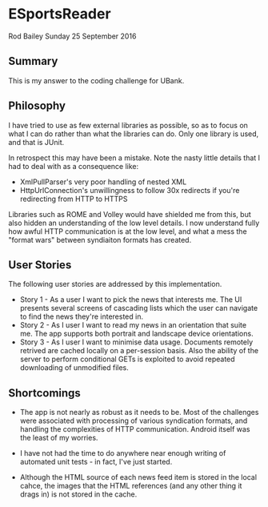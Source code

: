 # ESportsReader

Rod Bailey
Sunday 25 September 2016

## Summary

This is my answer to the coding challenge for UBank.

## Philosophy

I have tried to use as few external libraries as possible, so as to focus on what I can do rather than what the libraries can do. Only one library is used, and that is JUnit.

In retrospect this may have been a mistake. Note the nasty little details that I had to deal with as a consequence like:

* XmlPullParser's very poor handling of nested XML
* HttpUrlConnection's unwillingness to follow 30x redirects if you're redirecting from HTTP to HTTPS

Libraries such as ROME and Volley would have shielded me from this, but also hidden an understanding of the low level details. I now understand fully how awful HTTP communication is at the low level, and what a mess the "format wars" between syndiaiton formats has created.

## User Stories

The following user stories are addressed by this implementation.

* Story 1 - As a user I want to pick the news that interests me. The UI presents several screens of cascading lists which the user can navigate to find the news they're interested in.
* Story 2 - As I user I want to read my news in an orientation that suite me. The app supports both portrait and landscape device orientations.
* Story 3 - As I user I want to minimise data usage. Documents remotely retrived are cached locally on a per-session basis. Also the ability of the server to perform conditional GETs is exploited to avoid repeated downloading of unmodified files.

## Shortcomings

* The app is not nearly as robust as it needs to be. Most of the challenges were associated with processing of various syndication formats, and handling the complexities of HTTP communication. Android itself was the least of my worries.

* I have not had the time to do anywhere near enough writing of automated unit tests - in fact, I've just started.

* Although the HTML source of each news feed item is stored in the local cahce, the images that the HTML references (and any other thing it drags in) is not stored in the cache.
